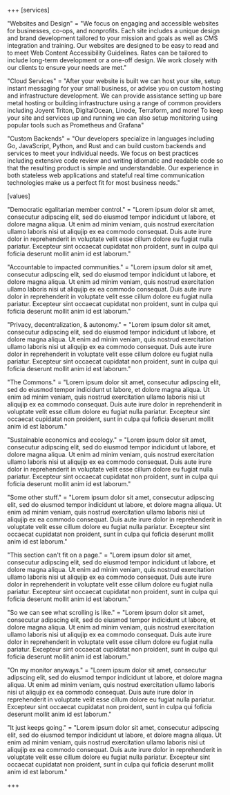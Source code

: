 +++
[services]
	
"Websites and Design" = "We focus on engaging and accessible websites for businesses, co-ops, and nonprofits. Each site includes a unique design and brand development tailored to your mission and goals as well as CMS integration and training. Our websites are designed to be easy to read and to meet Web Content Accessibility Guidelines. Rates can be tailored to include long-term development or a one-off design. We work closely with our clients to ensure your needs are met."

"Cloud Services" = "After your website is built we can host your site, setup instant messaging for your small business, or advise you on custom hosting and infrastructure development. We can provide assistance setting up bare metal hosting or building infrastructure using a range of common providers including Joyent Triton, DigitalOcean, Linode, Terraform, and more! To keep your site and services up and running we can also setup monitoring using popular tools such as Prometheus and Grafana"

"Custom Backends" = "Our developers specialize in languages including Go, JavaScript, Python, and Rust and can build custom backends and services to meet your individual needs. We focus on best practices including extensive code review and writing idiomatic and readable code so that the resulting product is simple and understandable. Our experience in both stateless web applications and stateful real time communication technologies make us a perfect fit for most business needs."

[values]

"Democratic egalitarian member control." = "Lorem ipsum dolor sit amet, consecutur adipscing elit, sed do eiusmod tempor indicidunt ut labore, et dolore magna aliqua. Ut enim ad minim veniam, quis nostrud exercitation ullamo laboris nisi ut aliqujip ex ea commodo consequat. Duis aute irure dolor in reprehenderit in voluptate velit esse cillum dolore eu fugiat nulla pariatur. Excepteur sint occaecat cupidatat non proident, sunt in culpa qui foficia deserunt mollit anim id est laborum."

"Accountable to impacted communities." = "Lorem ipsum dolor sit amet, consecutur adipscing elit, sed do eiusmod tempor indicidunt ut labore, et dolore magna aliqua. Ut enim ad minim veniam, quis nostrud exercitation ullamo laboris nisi ut aliqujip ex ea commodo consequat. Duis aute irure dolor in reprehenderit in voluptate velit esse cillum dolore eu fugiat nulla pariatur. Excepteur sint occaecat cupidatat non proident, sunt in culpa qui foficia deserunt mollit anim id est laborum."

"Privacy, decentralization, & autonomy." = "Lorem ipsum dolor sit amet, consecutur adipscing elit, sed do eiusmod tempor indicidunt ut labore, et dolore magna aliqua. Ut enim ad minim veniam, quis nostrud exercitation ullamo laboris nisi ut aliqujip ex ea commodo consequat. Duis aute irure dolor in reprehenderit in voluptate velit esse cillum dolore eu fugiat nulla pariatur. Excepteur sint occaecat cupidatat non proident, sunt in culpa qui foficia deserunt mollit anim id est laborum."

"The Commons." = "Lorem ipsum dolor sit amet, consecutur adipscing elit, sed do eiusmod tempor indicidunt ut labore, et dolore magna aliqua. Ut enim ad minim veniam, quis nostrud exercitation ullamo laboris nisi ut aliqujip ex ea commodo consequat. Duis aute irure dolor in reprehenderit in voluptate velit esse cillum dolore eu fugiat nulla pariatur. Excepteur sint occaecat cupidatat non proident, sunt in culpa qui foficia deserunt mollit anim id est laborum."

"Sustainable economics and ecology." = "Lorem ipsum dolor sit amet, consecutur adipscing elit, sed do eiusmod tempor indicidunt ut labore, et dolore magna aliqua. Ut enim ad minim veniam, quis nostrud exercitation ullamo laboris nisi ut aliqujip ex ea commodo consequat. Duis aute irure dolor in reprehenderit in voluptate velit esse cillum dolore eu fugiat nulla pariatur. Excepteur sint occaecat cupidatat non proident, sunt in culpa qui foficia deserunt mollit anim id est laborum."

"Some other stuff." = "Lorem ipsum dolor sit amet, consecutur adipscing elit, sed do eiusmod tempor indicidunt ut labore, et dolore magna aliqua. Ut enim ad minim veniam, quis nostrud exercitation ullamo laboris nisi ut aliqujip ex ea commodo consequat. Duis aute irure dolor in reprehenderit in voluptate velit esse cillum dolore eu fugiat nulla pariatur. Excepteur sint occaecat cupidatat non proident, sunt in culpa qui foficia deserunt mollit anim id est laborum."

"This section can't fit on a page." = "Lorem ipsum dolor sit amet, consecutur adipscing elit, sed do eiusmod tempor indicidunt ut labore, et dolore magna aliqua. Ut enim ad minim veniam, quis nostrud exercitation ullamo laboris nisi ut aliqujip ex ea commodo consequat. Duis aute irure dolor in reprehenderit in voluptate velit esse cillum dolore eu fugiat nulla pariatur. Excepteur sint occaecat cupidatat non proident, sunt in culpa qui foficia deserunt mollit anim id est laborum."

"So we can see what scrolling is like." = "Lorem ipsum dolor sit amet, consecutur adipscing elit, sed do eiusmod tempor indicidunt ut labore, et dolore magna aliqua. Ut enim ad minim veniam, quis nostrud exercitation ullamo laboris nisi ut aliqujip ex ea commodo consequat. Duis aute irure dolor in reprehenderit in voluptate velit esse cillum dolore eu fugiat nulla pariatur. Excepteur sint occaecat cupidatat non proident, sunt in culpa qui foficia deserunt mollit anim id est laborum."

"On my monitor anyways." = "Lorem ipsum dolor sit amet, consecutur adipscing elit, sed do eiusmod tempor indicidunt ut labore, et dolore magna aliqua. Ut enim ad minim veniam, quis nostrud exercitation ullamo laboris nisi ut aliqujip ex ea commodo consequat. Duis aute irure dolor in reprehenderit in voluptate velit esse cillum dolore eu fugiat nulla pariatur. Excepteur sint occaecat cupidatat non proident, sunt in culpa qui foficia deserunt mollit anim id est laborum."

"It just keeps going." = "Lorem ipsum dolor sit amet, consecutur adipscing elit, sed do eiusmod tempor indicidunt ut labore, et dolore magna aliqua. Ut enim ad minim veniam, quis nostrud exercitation ullamo laboris nisi ut aliqujip ex ea commodo consequat. Duis aute irure dolor in reprehenderit in voluptate velit esse cillum dolore eu fugiat nulla pariatur. Excepteur sint occaecat cupidatat non proident, sunt in culpa qui foficia deserunt mollit anim id est laborum."

+++
